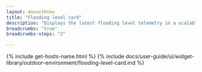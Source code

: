 ```yaml
---
layout: docwithnav
title: "Flooding level card"
description: "Displays the latest flooding level telemetry in a scalable rectangle card."
breadcrumbs: "true"
breadcrumbs-steps: "2"

---
```

{% include get-hosts-name.html %}
{% include docs/user-guide/ui/widget-library/outdoor-environment/flooding-level-card.md %}
